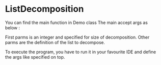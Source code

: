 # ListDecomposition
You can find the main function in Demo class
The main accept args as below :

First parms is an integer and specified for size of decomposition. 
Other parms are the definition of the list to decompose. 

To execute the program, you have to run it in your favourite IDE and define the args like specified on top. 

